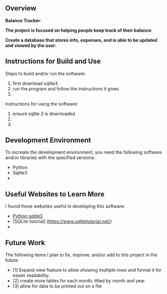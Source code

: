 ## Overview

**Balance Tracker**:

**The project is focused on helping people keep track of their balance**:

**Create a database that stores info, expenses, and is able to be updated and viewed by the user**:

## Instructions for Build and Use

Steps to build and/or run the software:

1. first download sqlite3
2. run the program and follow the instructions it gives
3.

Instructions for using the software:

1. ensure sqlite 3 is downloaded
2.
3.

## Development Environment 

To recreate the development environment, you need the following software and/or libraries with the specified versions:

* Python
* Sqlite3
*

## Useful Websites to Learn More

I found these websites useful in developing this software:

* [Python sqlite3](https://www.geeksforgeeks.org/python-sqlite/?ref=shm)
* [SQLite tutorial] (https://www.sqlitetutorial.net/)
*

## Future Work

The following items I plan to fix, improve, and/or add to this project in the future:

* [1] Expand view feature to allow showing multiple rows and format it for easier readability.
* [2] create more tables for each month, titled by month and year
* [3] allow for data to be printed out on a file